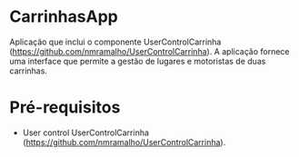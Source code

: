 # CarrinhasApp

Aplicação que inclui o componente UserControlCarrinha (https://github.com/nmramalho/UserControlCarrinha). 
A aplicação fornece uma interface que permite a gestão de lugares e motoristas de duas carrinhas.

# Pré-requisitos
 - User control UserControlCarrinha (https://github.com/nmramalho/UserControlCarrinha).
